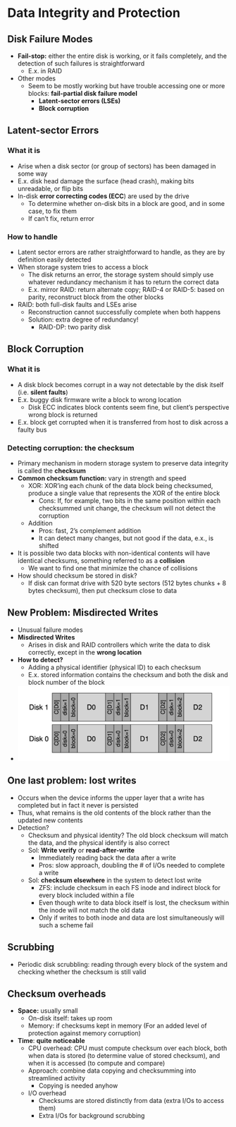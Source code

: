 # Data Integrity and Protection

## Disk Failure Modes

* **Fail-stop:** either the entire disk is working, or it fails completely, and the detection of such failures is straightforward
    * E.x. in RAID
* Other modes
    * Seem to be mostly working but have trouble accessing one or more blocks: **fail-partial disk failure model**
        * **Latent-sector errors (LSEs)**
        * **Block corruption**

## Latent-sector Errors

### What it is

* Arise when a disk sector (or group of sectors) has been damaged in some way
* E.x. disk head damage the surface (head crash), making bits unreadable, or flip bits
* In-disk **error correcting codes (ECC**) are used by the drive
    * To determine whether on-disk bits in a block are good, and in some case, to fix them
    * If can’t fix, return error

### How to handle

* Latent sector errors are rather straightforward to handle, as they are by definition easily detected
* When storage system tries to access a block
    * The disk returns an error, the storage system should simply use whatever redundancy mechanism it has to return the correct data
    * E.x. mirror RAID: return alternate copy; RAID-4 or RAID-5: based on parity, reconstruct block from the other blocks
* RAID: both full-disk faults and LSEs arise
    * Reconstruction cannot successfully complete when both happens
    * Solution: extra degree of redundancy!
        * RAID-DP: two parity disk

## Block Corruption

### What it is

* A disk block becomes corrupt in a way not detectable by the disk itself (i.e. **silent faults**)
* E.x. buggy disk firmware write a block to wrong location
    * Disk ECC indicates block contents seem fine, but client’s perspective wrong block is returned
* E.x. block get corrupted when it is transferred from host to disk across a faulty bus

### Detecting corruption: the checksum

* Primary mechanism in modern storage system to preserve data integrity is called the **checksum**
* **Common checksum function:** vary in strength and speed
    * XOR: XOR’ing each chunk of the data block being checksumed, produce a single value that represents the XOR of the entire block
        * Cons: If, for example, two bits in the same position within each checksummed unit change, the checksum will not detect the corruption
    * Addition
        * Pros: fast, 2’s complement addition
        * It can detect many changes, but not good if the data, e.x., is shifted
* It is possible two data blocks with non-identical contents will have identical checksums, something referred to as a **collision**
    * We want to find one that minimize the chance of collisions
* How should checksum be stored in disk?
    * If disk can format drive with 520 byte sectors (512 bytes chunks + 8 bytes checksum), then put checksum close to data

## New Problem: Misdirected Writes

* Unusual failure modes
* **Misdirected Writes**
    * Arises in disk and RAID controllers which write the data to disk correctly, except in the **wrong location**
* **How to detect?**
    * Adding a physical identifier (physical ID) to each checksum
    * E.x. stored information contains the checksum and both the disk and block number of the block
* ![alt text](images/34-failure-protection/misdirected-writes.png)

## One last problem: lost writes

* Occurs when the device informs the upper layer that a write has completed but in fact it never is persisted
* Thus, what remains is the old contents of the block rather than the updated new contents
* Detection?
    * Checksum and physical identity? The old block checksum will match the data, and the physical identify is also correct
    * Sol: **Write verify** or **read-after-write**
        * Immediately reading back the data after a write
        * Pros: slow approach, doubling the # of I/Os needed to complete a write
    * Sol: **checksum elsewhere** in the system to detect lost write
        * ZFS: include checksum in each FS inode and indirect block for every block included within a file
        * Even though write to data block itself is lost, the checksum within the inode will not match the old data
        * Only if writes to both inode and data are lost simultaneously will such a scheme fail

## Scrubbing

* Periodic disk scrubbling: reading through every block of the system and checking whether the checksum is still valid

## Checksum overheads

* **Space:** usually small
    * On-disk itself: takes up room
    * Memory: if checksums kept in memory (For an added level of protection against memory corruption)
* **Time**: **quite noticeable**
    * CPU overhead: CPU must compute checksum over each block, both when data is stored (to determine value of stored checksum), and when it is accessed (to compute and compare)
    * Approach: combine data copying and checksumming into streamlined activity
        * Copying is needed anyhow
    * I/O overhead
        * Checksums are stored distinctly from data (extra I/Os to access them)
        * Extra I/Os for background scrubbing